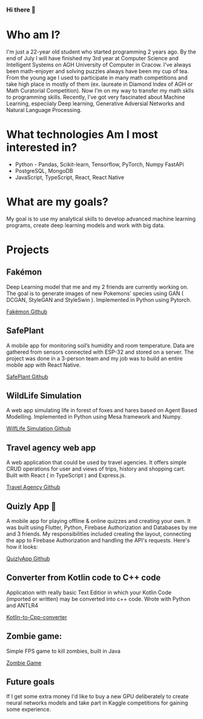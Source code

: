 ### Hi there 👋

<!--
**KacperST/KacperST** is a ✨ _special_ ✨ repository because its `README.md` (this file) appears on your GitHub profile.

Here are some ideas to get you started:

- 🔭 I’m currently working on ...
- 🌱 I’m currently learning ...
- 👯 I’m looking to collaborate on ...
- 🤔 I’m looking for help with ...
- 💬 Ask me about ...
- 📫 How to reach me: ...
- 😄 Pronouns: ...
- ⚡ Fun fact: ...
-->

# Who am I?

I'm just a 22-year old student who started programming 2 years ago. By the end of July I will have finished my 3rd year at Computer Science and Intelligent Systems on AGH University of Computer in Cracow. I've always been math-enjoyer and solving puzzles always have been my cup  of tea. From the young age I used to participate in many math competitions and take high place in mostly of them (ex. laureate in Diamond Index of AGH or Math Curatorial Competition). Now I'm on my way to transfer my math sklls to programming skills. Recently, I've got very fascinated about Machine Learning, especiialy Deep learning, Generative Adversial Networks and Natural Language Processing.

# What technologies Am I most interested in?
* Python - Pandas, Scikit-learn, Tensorflow, PyTorch, Numpy FastAPi
* PostgreSQL, MongoDB
* JavaScript, TypeScript, React, React Native

# What are my goals?
My goal is to use my analytical skills to develop advanced machine learning programs, create deep learning models and work with big data.

# Projects

## Fakémon
Deep Learning model that me and my 2 friends are currently
working on. The goal is to generate images of new Pokemons’ species
using GAN ( DCGAN, StyleGAN and StyleSwin ).
Implemented in Python using Pytorch.

[Fakémon Github](https://github.com/KacperST/Fakemon)

## SafePlant
A mobile app for monitoring soil’s humidity and room temperature.
Data are gathered from sensors connected with ESP-32 and stored on
a server. The project was done in a 3-person team and my job was to
build an entire mobile app with React Native.

[SafePlant Github](https://github.com/michalszc/SafePlant)

## WildLife Simulation

A web app simulating life in forest of foxes and hares based on
Agent Based Modelling. Implemented in Python using Mesa
framework and Numpy.

[WilfLife Simulation Github](https://github.com/Tosiekdev/WildlifeSimulation)

## Travel agency web app
A web application that could be used by travel agencies. 
It offers simple CRUD operations for user and views of trips, history and shopping cart. 
Built with React ( in TypeScript ) and Express.js. 

[Travel Agency Github](https://github.com/KacperST/Biuro-Turystyczne)

## Quizly App 📱

A mobile app for playing offline & online quizzes and creating your own. It was  built using Flutter, Python, Firebase Authorization and Databases by me and 3 friends. My responsibilities included creating the layout, connecting the app to Firebase Authorization and handling the API's requests.
Here's how it looks:

[QuizlyApp Github](https://github.com/QuizlyTeam/quizly_app)

## Converter from Kotlin code to C++ code
Application with really basic Text Editior in which your Kotlin Code (imported or written) may be converted into c++ code. Wrote with Python and ANTLR4

[Kotlin-to-Cpp-converter](https://github.com/KacperST/Kotlin-to-Cpp-Converter)

## Zombie game:

Simple FPS game to kill zombies, built in Java

[Zombie Game](https://github.com/KacperST/ZombieGame)


## Future goals 
If I get some extra money I'd like to buy a new GPU deliberately to create neural networks models and take part in Kaggle competitions for gaining some experience.

